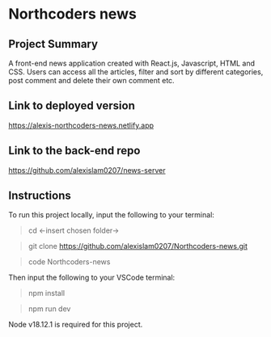 # Northcoders news

## Project Summary
A front-end news application created with React.js, Javascript, HTML and CSS. Users can access all the articles, filter and sort by different categories, post comment and delete their own comment etc.

## Link to deployed version
https://alexis-northcoders-news.netlify.app

## Link to the back-end repo
https://github.com/alexislam0207/news-server

## Instructions
To run this project locally, input the following to your terminal:
> cd <-insert chosen folder->

> git clone https://github.com/alexislam0207/Northcoders-news.git

> code Northcoders-news

Then input the following to your VSCode terminal:
> npm install

> npm run dev

Node v18.12.1 is required for this project.
